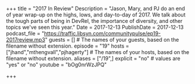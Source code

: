 +++
title = "2017 In Review"
Description = "Jason, Mary, and PJ do an end of year wrap-up on the highs, lows, and day-to-day of 2017. We talk about the tough parts of being in DevRel, the importance of diversity, and other topics we've seen this year."
Date = 2017-12-13
PublishDate = 2017-12-13
podcast_file = "https://traffic.libsyn.com/communitypulse/ep19-2017review.mp3"
guests = [] # The names of your guests, based on the filename without extension.
episode = "19"
hosts = ["jhand","mthengvall","pjhagerty"] # The names of your hosts, based on the filename without extension.
aliases = ["/19",]
explicit = "no" # values are "yes" or "no"
youtube = "bOg0nrWzJPQ"

+++
